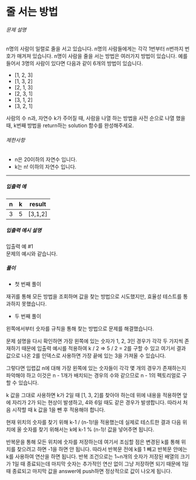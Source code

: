 # 줄 서는 방법
###### 문제 설명

n명의 사람이 일렬로 줄을 서고 있습니다. n명의 사람들에게는 각각 1번부터 n번까지 번호가 매겨져 있습니다. n명이 사람을 줄을 서는 방법은 여러가지 방법이 있습니다. 예를 들어서 3명의 사람이 있다면 다음과 같이 6개의 방법이 있습니다.

-   [1, 2, 3]
-   [1, 3, 2]
-   [2, 1, 3]
-   [2, 3, 1]
-   [3, 1, 2]
-   [3, 2, 1]

사람의 수 n과, 자연수 k가 주어질 때, 사람을 나열 하는 방법을 사전 순으로 나열 했을 때, k번째 방법을 return하는 solution 함수를 완성해주세요.

###### 제한사항

-   n은 20이하의 자연수 입니다.
-   k는 n! 이하의 자연수 입니다.

----------

##### 입출력 예
|n|k|result|
|--|--|--|
|3|5|[3,1,2]|

##### 입출력 예시 설명

입출력 예 #1  
문제의 예시와 같습니다.
##### 풀이
- 첫 번째 풀이
  
재귀를 통해 모든 방법을 조회하며 값을 찾는 방법으로 시도했지만, 효율성 테스트를 통과하지 못했습니다.
  
- 두 번째 풀이
  
왼쪽에서부터 숫자를 규칙을 통해 찾는 방법으로 문제를 해결했습니다.
  
문제 설명을 다시 확인하면 가장 왼쪽에 있는 숫자가 1, 2, 3인 경우가 각각 두 가지씩 존재하기 때문에 입출력 예시를 적용하여 k / 2 => 5 / 2 = 2를 구할 수 있고 여기서 결과 값으로 나온 2를 인덱스로 사용하면 가장 끝에 있는 3을 가져올 수 있습니다.
  
그렇다면 입렵값 n에 대해 가장 왼쪽에 있는 숫자들이 각각 몇 개의 경우가 존재하는지 파악해야 하고 이것은 n - 1개가 배치되는 경우의 수와 같으므로 n - 1의 펙토리얼로 구할 수 있습니다.
  
k 값을 그대로 사용하면 k가 2일 때 [1, 3, 2]를 찾아야 하는데 위에 내용을 적용하면 앞에 자리가 2가 되는 현상이 발생하고, 4와 6일 때도 같은 경우가 발생합니다. 따라서 처음 시작할 때 k 값을 1을 뺀 후 적용해야 합니다.
  
현재 위치의 숫자를 찾기 위해 k-1 / (n-1)!을 적용했는데 실제로 테스트한 결과 다음 위치에 올 숫자를 찾기 위해서는 k에 k-1 % (n-1)! 값을 넣어주면 됩니다. 
  
반복문을 통해 모든 위치에 숫자를 저장하는데 여기서 조심할 점은 변경된 k를 통해 위치를 찾으려고 하면 -1을 하면 안 됩니다. 따라서 반복문 전에 k를 1 빼고 반복문 안에는 k를 사용하여 연산을 하면 됩니다. 반복 조건으로는 1~n개의 숫자가 저장된 배열의 크기가 1일 때 종료되는데 마지막 숫자는 추가적인 연산 없이 그냥 저장하면 되기 때문에 1일 때 종료되고 마지막 값을 answer에 push하면 정상적으로 값이 나오게 됩니다.